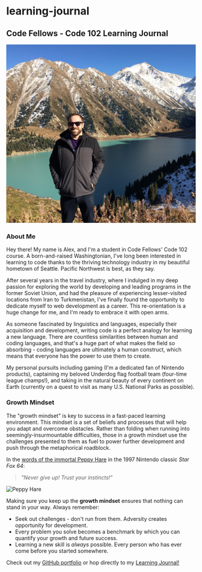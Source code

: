 # learning-journal
## Code Fellows - Code 102 Learning Journal

![At Big Almaty Lake, Kazakhstan](https://github.com/alex-whan/learning-journal/blob/master/IMG_9739%20-%20Copy%20(3).JPG)

### About Me

Hey there! My name is Alex, and I'm a student in Code Fellows' Code 102 course. A born-and-raised Washingtonian, I've long been interested in learning to code thanks to the thriving technology industry in my beautiful hometown of Seattle. Pacific Northwest is best, as they say.

After several years in the travel industry, where I indulged in my deep passion for exploring the world by developing and leading programs in the former Soviet Union, and had the pleasure of experiencing lesser-visited locations from Iran to Turkmenistan, I've finally found the opportunity to dedicate myself to web development as a career. This re-orientation is a huge change for me, and I'm ready to embrace it with open arms.

As someone fascinated by linguistics and languages, especially their acquisition and development, writing code is a perfect analogy for learning a new language. There are countless similarities between human and coding languages, and that's a huge part of what makes the field so absorbing - coding languages are ultimately a human construct, which means that everyone has the power to use them to create.

My personal pursuits including gaming (I'm a dedicated fan of Nintendo products), captaining my beloved Underdog flag football team (four-time league champs!), and taking in the natural beauty of every continent on Earth (currently on a quest to visit as many U.S. National Parks as possible). 

### Growth Mindset
The "growth mindset" is key to success in a fast-paced learning environment. This mindset is a set of beliefs and processes that will help you adapt and overcome obstacles. Rather than folding when running into seemingly-insurmountable difficulties, those in a growth mindset use the challenges presented to them as fuel to power further development and push through the metaphorical roadblock. 

In the [words of the immortal Peppy Hare](https://www.youtube.com/watch?v=txWWi2n76FI) in the 1997 Nintendo classic *Star Fox 64*:

> *"Never give up! Trust your instincts!"*

![Peppy Hare](https://media1.tenor.com/images/6ce29a789969f0f611fa16c446097c97/tenor.gif)

Making sure you keep up the **growth mindset** ensures that nothing can stand in your way. Always remember:

- Seek out challenges - don't run from them. Adversity creates opportunity for development.
- Every problem you solve becomes a benchmark by which you can quantify your growth and future success.
- Learning a new skill is *always* possible. Every person who has ever come before you started somewhere.

Check out my [GitHub portfolio](https://github.com/alex-whan) or hop directly to my [Learning Journal!](https://alex-whan.github.io/learning-journal/)